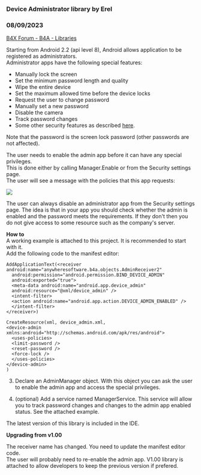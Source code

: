 ### Device Administrator library by Erel
### 08/09/2023
[B4X Forum - B4A - Libraries](https://www.b4x.com/android/forum/threads/19208/)

Starting from Android 2.2 (api level 8), Android allows application to be registered as administrators.  
Administrator apps have the following special features:  
- Manually lock the screen  
- Set the minimum password length and quality  
- Wipe the entire device  
- Set the maximum allowed time before the device locks  
- Request the user to change password  
- Manually set a new password  
- Disable the camera  
- Track password changes  
- Some other security features as described [here](http://developer.android.com/intl/fr/guide/topics/admin/device-admin.html).  
  
Note that the password is the screen lock password (other passwords are not affected).  
  
The user needs to enable the admin app before it can have any special privileges.  
This is done either by calling Manager.Enable or from the Security settings page.  
The user will see a message with the policies that this app requests:  
  
![](http://www.b4x.com/basic4android/images/SS-2012-07-02_17.35.01.png)  
  
The user can always disable an administrator app from the Security settings page. The idea is that in your app you should check whether the admin is enabled and the password meets the requirements. If they don't then you do not give access to some resource such as the company's server.  
  
**How to**  
A working example is attached to this project. It is recommended to start with it.  
Add the following code to the manifest editor:  
  

```B4X
AddApplicationText(<receiver android:name="anywheresoftware.b4a.objects.AdminReceiver2"  
  android:permission="android.permission.BIND_DEVICE_ADMIN"  
  android:exported="true">  
  <meta-data android:name="android.app.device_admin"  
  android:resource="@xml/device_admin" />  
  <intent-filter>  
  <action android:name="android.app.action.DEVICE_ADMIN_ENABLED" />  
  </intent-filter>  
</receiver>)  
  
CreateResource(xml, device_admin.xml,  
<device-admin xmlns:android="http://schemas.android.com/apk/res/android">  
  <uses-policies>  
  <limit-password />  
  <reset-password />  
  <force-lock />  
  </uses-policies>  
</device-admin>  
)
```

  
  
3. Declare an AdminManager object. With this object you can ask the user to enable the admin app and access the special privileges.  
  
4. (optional) Add a service named ManagerService. This service will allow you to track password changes and changes to the admin app enabled status. See the attached example.  
  
  
The latest version of this library is included in the IDE.  
  
**Upgrading from v1.00**  
  
The receiver name has changed. You need to update the manifest editor code.  
The user will probably need to re-enable the admin app. V1.00 library is attached to allow developers to keep the previous version if prefered.